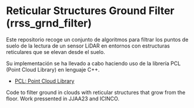 # Reticular Structures Ground Filter (rrss_grnd_filter)

Este repositorio recoge un conjunto de algoritmos para filtrar los puntos de suelo de la lectura de un sensor LiDAR en entornos con estructuras reticulares que se elevan desde el suelo.

Su implementación se ha llevado a cabo haciendo uso de la librería PCL (Point Cloud Library) en lenguaje C++.

* [PCL: Point Cloud Library](http://pointclouds.org/)


    

Code to filter ground in clouds with reticular structures that grow from the floor.
Work pressented in JJAA23 and ICINCO.
